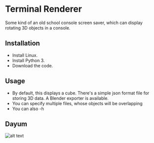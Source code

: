 Terminal Renderer
=================

Some kind of an old school console screen saver, which can display rotating 3D objects in a console.


Installation
-------

* Install Linux.
* Install Python 3.
* Download the code.

Usage
--------------

* By default, this displays a cube. There's a simple json format file for storing 3D data. A Blender exporter is available.
* You can specify multiple files, whose objects will be overlapping
* You can also -h

Dayum
--------------
![alt text](http://38.media.tumblr.com/abb28dd3fa214ac379f2d986d4f5dc61/tumblr_nnn23s3MFV1tuj1kso1_1280.gif)
